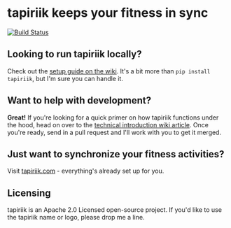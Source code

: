 tapiriik keeps your fitness in sync
========

[![Build Status](https://travis-ci.org/cpfair/tapiriik.svg?branch=master)](https://travis-ci.org/cpfair/tapiriik)

## Looking to run tapiriik locally?

Check out the [setup guide on the wiki](https://github.com/cpfair/tapiriik/wiki/Running-tapiriik-locally). It's a bit more than `pip install tapiriik`, but I'm sure you can handle it.

## Want to help with development?

**Great!** If you're looking for a quick primer on how tapiriik functions under the hood, head on over to the [technical introduction wiki article](https://github.com/cpfair/tapiriik/wiki/tapiriik-internals). Once you're ready, send in a pull request and I'll work with you to get it merged.

## Just want to synchronize your fitness activities?
Visit [tapiriik.com](https://tapiriik.com) - everything's already set up for you.

## Licensing
tapiriik is an Apache 2.0 Licensed open-source project. If you'd like to use the tapiriik name or logo, please drop me a line.
